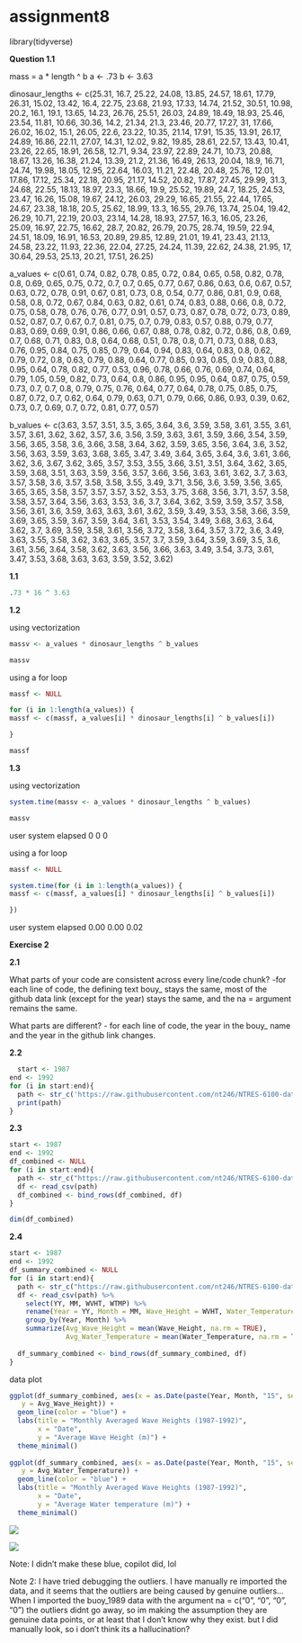 # assignment8


library(tidyverse)

**Question 1.1**

mass = a \* length ^ b a \<- .73 b \<- 3.63

dinosaur_lengths \<- c(25.31, 16.7, 25.22, 24.08, 13.85, 24.57, 18.61,
17.79, 26.31, 15.02, 13.42, 16.4, 22.75, 23.68, 21.93, 17.33, 14.74,
21.52, 30.51, 10.98, 20.2, 16.1, 19.1, 13.65, 14.23, 26.76, 25.51,
26.03, 24.89, 18.49, 18.93, 25.46, 23.54, 11.81, 10.66, 30.36, 14.2,
21.34, 21.3, 23.46, 20.77, 17.27, 31, 17.66, 26.02, 16.02, 15.1, 26.05,
22.6, 23.22, 10.35, 21.14, 17.91, 15.35, 13.91, 26.17, 24.89, 16.86,
22.11, 27.07, 14.31, 12.02, 9.82, 19.85, 28.61, 22.57, 13.43, 10.41,
23.26, 22.65, 18.91, 26.58, 12.71, 9.34, 23.97, 22.89, 24.71, 10.73,
20.88, 18.67, 13.26, 16.38, 21.24, 13.39, 21.2, 21.36, 16.49, 26.13,
20.04, 18.9, 16.71, 24.74, 19.98, 18.05, 12.95, 22.64, 16.03, 11.21,
22.48, 20.48, 25.76, 12.01, 17.86, 17.12, 25.34, 22.18, 20.95, 21.17,
14.52, 20.82, 17.87, 27.45, 29.99, 31.3, 24.68, 22.55, 18.13, 18.97,
23.3, 18.66, 19.9, 25.52, 19.89, 24.7, 18.25, 24.53, 23.47, 16.26,
15.08, 19.67, 24.12, 26.03, 29.29, 16.65, 21.55, 22.44, 17.65, 24.67,
23.38, 18.18, 20.5, 25.62, 18.99, 13.3, 16.55, 29.76, 13.74, 25.04,
19.42, 26.29, 10.71, 22.19, 20.03, 23.14, 14.28, 18.93, 27.57, 16.3,
16.05, 23.26, 25.09, 16.97, 22.75, 16.62, 28.7, 20.82, 26.79, 20.75,
28.74, 19.59, 22.94, 24.51, 18.09, 16.91, 16.53, 20.89, 29.85, 12.89,
21.01, 19.41, 23.43, 21.13, 24.58, 23.22, 11.93, 22.36, 22.04, 27.25,
24.24, 11.39, 22.62, 24.38, 21.95, 17, 30.64, 29.53, 25.13, 20.21,
17.51, 26.25)

a_values \<- c(0.61, 0.74, 0.82, 0.78, 0.85, 0.72, 0.84, 0.65, 0.58,
0.82, 0.78, 0.8, 0.69, 0.65, 0.75, 0.72, 0.7, 0.7, 0.65, 0.77, 0.67,
0.86, 0.63, 0.6, 0.67, 0.57, 0.63, 0.72, 0.78, 0.91, 0.67, 0.81, 0.73,
0.8, 0.54, 0.77, 0.86, 0.81, 0.9, 0.68, 0.58, 0.8, 0.72, 0.67, 0.84,
0.63, 0.82, 0.61, 0.74, 0.83, 0.88, 0.66, 0.8, 0.72, 0.75, 0.58, 0.78,
0.76, 0.76, 0.77, 0.91, 0.57, 0.73, 0.87, 0.78, 0.72, 0.73, 0.89, 0.52,
0.87, 0.7, 0.67, 0.7, 0.81, 0.75, 0.7, 0.79, 0.83, 0.57, 0.88, 0.79,
0.77, 0.83, 0.69, 0.69, 0.91, 0.86, 0.66, 0.67, 0.88, 0.78, 0.82, 0.72,
0.86, 0.8, 0.69, 0.7, 0.68, 0.71, 0.83, 0.8, 0.64, 0.68, 0.51, 0.78,
0.8, 0.71, 0.73, 0.88, 0.83, 0.76, 0.95, 0.84, 0.75, 0.85, 0.79, 0.64,
0.94, 0.83, 0.64, 0.83, 0.8, 0.62, 0.79, 0.72, 0.8, 0.63, 0.79, 0.88,
0.64, 0.77, 0.85, 0.93, 0.85, 0.9, 0.83, 0.88, 0.95, 0.64, 0.78, 0.82,
0.77, 0.53, 0.96, 0.78, 0.66, 0.76, 0.69, 0.74, 0.64, 0.79, 1.05, 0.59,
0.82, 0.73, 0.64, 0.8, 0.86, 0.95, 0.95, 0.64, 0.87, 0.75, 0.59, 0.73,
0.7, 0.7, 0.8, 0.79, 0.75, 0.76, 0.64, 0.77, 0.64, 0.78, 0.75, 0.85,
0.75, 0.87, 0.72, 0.7, 0.62, 0.64, 0.79, 0.63, 0.71, 0.79, 0.66, 0.86,
0.93, 0.39, 0.62, 0.73, 0.7, 0.69, 0.7, 0.72, 0.81, 0.77, 0.57)

b_values \<- c(3.63, 3.57, 3.51, 3.5, 3.65, 3.64, 3.6, 3.59, 3.58, 3.61,
3.55, 3.61, 3.57, 3.61, 3.62, 3.62, 3.57, 3.6, 3.56, 3.59, 3.63, 3.61,
3.59, 3.66, 3.54, 3.59, 3.56, 3.65, 3.58, 3.6, 3.66, 3.58, 3.64, 3.62,
3.59, 3.65, 3.56, 3.64, 3.6, 3.52, 3.56, 3.63, 3.59, 3.63, 3.68, 3.65,
3.47, 3.49, 3.64, 3.65, 3.64, 3.6, 3.61, 3.66, 3.62, 3.6, 3.67, 3.62,
3.65, 3.57, 3.53, 3.55, 3.66, 3.51, 3.51, 3.64, 3.62, 3.65, 3.59, 3.68,
3.51, 3.63, 3.59, 3.56, 3.57, 3.66, 3.56, 3.63, 3.61, 3.62, 3.7, 3.63,
3.57, 3.58, 3.6, 3.57, 3.58, 3.58, 3.55, 3.49, 3.71, 3.56, 3.6, 3.59,
3.56, 3.65, 3.65, 3.65, 3.58, 3.57, 3.57, 3.57, 3.52, 3.53, 3.75, 3.68,
3.56, 3.71, 3.57, 3.58, 3.58, 3.57, 3.64, 3.56, 3.63, 3.53, 3.6, 3.7,
3.64, 3.62, 3.59, 3.59, 3.57, 3.58, 3.56, 3.61, 3.6, 3.59, 3.63, 3.63,
3.61, 3.62, 3.59, 3.49, 3.53, 3.58, 3.66, 3.59, 3.69, 3.65, 3.59, 3.67,
3.59, 3.64, 3.61, 3.53, 3.54, 3.49, 3.68, 3.63, 3.64, 3.62, 3.7, 3.69,
3.59, 3.58, 3.61, 3.56, 3.72, 3.58, 3.64, 3.57, 3.72, 3.6, 3.49, 3.63,
3.55, 3.58, 3.62, 3.63, 3.65, 3.57, 3.7, 3.59, 3.64, 3.59, 3.69, 3.5,
3.6, 3.61, 3.56, 3.64, 3.58, 3.62, 3.63, 3.56, 3.66, 3.63, 3.49, 3.54,
3.73, 3.61, 3.47, 3.53, 3.68, 3.63, 3.63, 3.59, 3.52, 3.62)

**1.1**

``` r
.73 * 16 ^ 3.63
```

**1.2**

using vectorization

``` r
massv <- a_values * dinosaur_lengths ^ b_values

massv
```

using a for loop

``` r
massf <- NULL

for (i in 1:length(a_values)) {
massf <- c(massf, a_values[i] * dinosaur_lengths[i] ^ b_values[i])

}

massf
```

**1.3**

using vectorization

``` r
system.time(massv <- a_values * dinosaur_lengths ^ b_values)

massv
```

user system elapsed 0 0 0

using a for loop

``` r
massf <- NULL

system.time(for (i in 1:length(a_values)) {
massf <- c(massf, a_values[i] * dinosaur_lengths[i] ^ b_values[i])

})
```

user system elapsed 0.00 0.00 0.02

**Exercise 2**

**2.1**

What parts of your code are consistent across every line/code chunk?
-for each line of code, the defining text bouy\_ stays the same, most of
the github data link (except for the year) stays the same, and the na =
argument remains the same.

What parts are different? - for each line of code, the year in the
bouy\_ name and the year in the github link changes.

**2.2**

``` r
  start <- 1987
end <- 1992
for (i in start:end){
  path <- str_c('https://raw.githubusercontent.com/nt246/NTRES-6100-data-science/master/datasets/buoydata/44013_', i, '.csv')
  print(path)
}
```

**2.3**

``` r
start <- 1987
end <- 1992
df_combined <- NULL
for (i in start:end){
  path <- str_c("https://raw.githubusercontent.com/nt246/NTRES-6100-data-science/master/datasets/buoydata/44013_", i, ".csv")
  df <- read_csv(path)
  df_combined <- bind_rows(df_combined, df)
}

dim(df_combined)
```

**2.4**

``` r
start <- 1987
end <- 1992
df_summary_combined <- NULL
for (i in start:end){
  path <- str_c("https://raw.githubusercontent.com/nt246/NTRES-6100-data-science/master/datasets/buoydata/44013_", i, ".csv")
  df <- read_csv(path) %>%
    select(YY, MM, WVHT, WTMP) %>%
    rename(Year = YY, Month = MM, Wave_Height = WVHT, Water_Temperature = WTMP) %>%
    group_by(Year, Month) %>%
    summarize(Avg_Wave_Height = mean(Wave_Height, na.rm = TRUE),
              Avg_Water_Temperature = mean(Water_Temperature, na.rm = TRUE))
  
  df_summary_combined <- bind_rows(df_summary_combined, df)
}
```

data plot

``` r
ggplot(df_summary_combined, aes(x = as.Date(paste(Year, Month, "15", sep = "-")), 
   y = Avg_Wave_Height)) +
  geom_line(color = "blue") +
  labs(title = "Monthly Averaged Wave Heights (1987-1992)",
       x = "Date",
       y = "Average Wave Height (m)") +
  theme_minimal()
  
ggplot(df_summary_combined, aes(x = as.Date(paste(Year, Month, "15", sep = "-")), 
   y = Avg_Water_Temperature)) +
  geom_line(color = "blue") +
  labs(title = "Monthly Averaged Wave Heights (1987-1992)",
       x = "Date",
       y = "Average Water temperature (m)") +
  theme_minimal()
```

![](problem_sets/Assignment%208/a1e0f841-13e1-4223-9a9f-4d05f25bb0bb.png)

![](problem_sets/Assignment%208/e9f2326a-4034-4098-8562-a899994584bb.png)

Note: I didn’t make these blue, copilot did, lol

Note 2: I have tried debugging the outliers. I have manually re imported
the data, and it seems that the outliers are being caused by genuine
outliers… When I imported the buoy_1989 data with the argument na =
c(“0”, “0”, “0”, “0”) the outliers didnt go away, so im making the
assumption they are genuine data points, or at least that I don’t know
why they exist. but I did manually look, so i don’t think its a
hallucination?
